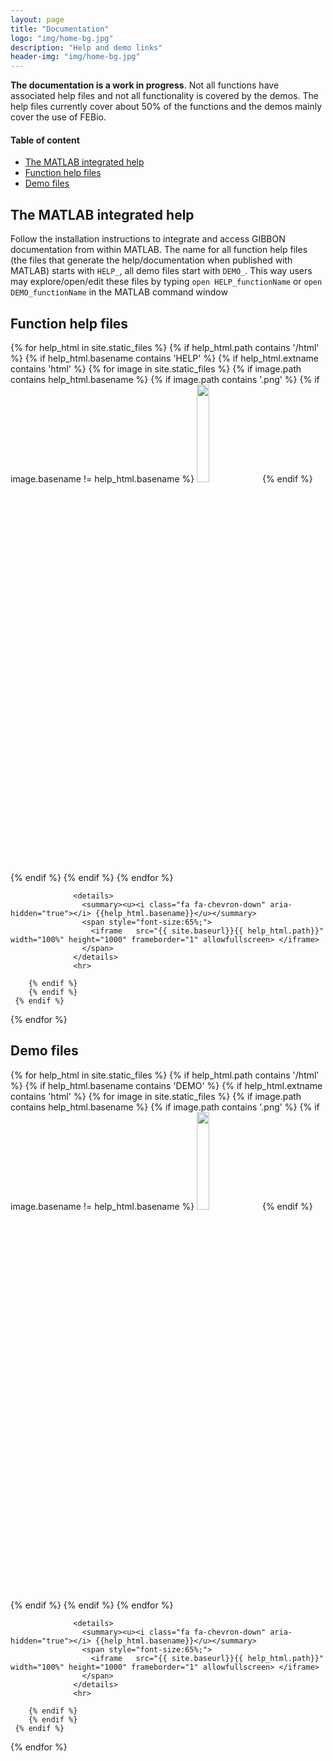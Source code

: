 ```yaml
---
layout: page
title: "Documentation"
logo: "img/home-bg.jpg"
description: "Help and demo links"
header-img: "img/home-bg.jpg"
---
```


__The documentation is a work in progress__. Not all functions have associated help files and not all functionality is covered by the demos. The help files currently cover about 50% of the functions and the demos mainly cover the use of FEBio.  

#### Table of content
* [The MATLAB integrated help](#helpMatlab)
* [Function help files](#help)
* [Demo files](#demo)

## The MATLAB integrated help <a name="helpMatlab"></a>  
Follow the installation instructions to integrate and access GIBBON documentation from within MATLAB. The name for all function help files (the files that generate the help/documentation when published with MATLAB) starts with `HELP_`, all demo files start with `DEMO_`. This way users may explore/open/edit these files by typing `open HELP_functionName` or `open DEMO_functionName` in the MATLAB command window

## Function help files <a name="help"></a>

<div>
  {% for help_html in site.static_files %}
     {% if help_html.path contains '/html' %}
        {% if help_html.basename contains 'HELP' %}
        {% if help_html.extname contains 'html' %}            
                  {% for image in site.static_files %}
                    {% if image.path contains help_html.basename %}
                       {% if image.path contains '.png' %}
                          {% if image.basename != help_html.basename %}
                            <img src="{{ site.baseurl}}{{ image.path }}" width="20%">  
                         {% endif %}              
                       {% endif %}              
                    {% endif %}              
                  {% endfor %}

                  <details>
                    <summary><u><i class="fa fa-chevron-down" aria-hidden="true"></i> {{help_html.basename}}</u></summary>
                    <span style="font-size:65%;">                    
                      <iframe   src="{{ site.baseurl}}{{ help_html.path}}" width="100%" height="1000" frameborder="1" allowfullscreen> </iframe>
                    </span>
                  </details>
                  <hr>            

        {% endif %}
        {% endif %}
     {% endif %}
 {% endfor %}

</div>

## Demo files <a name="demo"></a>  
<div>
  {% for help_html in site.static_files %}
     {% if help_html.path contains '/html' %}
        {% if help_html.basename contains 'DEMO' %}
        {% if help_html.extname contains 'html' %}             
                  {% for image in site.static_files %}
                    {% if image.path contains help_html.basename %}
                       {% if image.path contains '.png' %}
                          {% if image.basename != help_html.basename %}
                            <img src="{{ site.baseurl}}{{ image.path }}" width="20%">  
                         {% endif %}              
                       {% endif %}              
                    {% endif %}              
                  {% endfor %}

                  <details>
                    <summary><u><i class="fa fa-chevron-down" aria-hidden="true"></i> {{help_html.basename}}</u></summary>
                    <span style="font-size:65%;">                    
                      <iframe   src="{{ site.baseurl}}{{ help_html.path}}" width="100%" height="1000" frameborder="1" allowfullscreen> </iframe>
                    </span>
                  </details>
                  <hr>            
                  
        {% endif %}
        {% endif %}
     {% endif %}
 {% endfor %}
</div>
